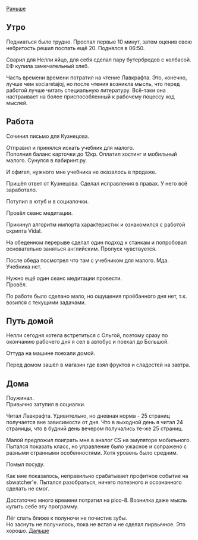 [Раньше](2020.09.14.md)  
## Утро
Подниаться было трудно. Проспал первые 10 минут, затем оценив свою небритость решил поспать ещё 20. Поднялся в 06:50.

Сварил для Нелли яйцо, для себя сделал пару бутербродов с колбасой. ЕФ купила замечательный хлеб.

Часть времени времени потратил на чтение Лавкрафта. Это, конечно, лучше чем sociaretaĵoj, но после чтения возникла мысль, что перед работой лучше читать специальную литературу. Всё-таки она настраивает на более приспособленный к рабочему поцессу ход мыслей.
## Работа
Сочинил письмо для Кузнецова. 

Отправил и принялся искать учебник для малого.  
Пополнил баланс карточки до 12кр. Оплатил хостинг и мобильный малого. Сунулся в лабиринт.ру.

И офигел, нужного мне учебника не оказалось в продаже.

Пришёл ответ от Кузнецова. Сделал исправления в правах. У него всё заработало.

Потупил в ютуб и в социалочки.

Провёл сеанс медитации.

Прикинул алгоритм импорта характеристик и ознакомился с работой скрипта Vidal.

На обеденном перерыве сделал один подход к станкам и попробовал основательно заняться английским. Пропуск чувствуется.

После обеда посмотрел что там с учебником для малого. Мда. Учебника нет.

Нужно ещё один сеанс медитации провести.  
Провёл.

По работе было сделано мало, но ощущения проёбанного дня нет, т.к. возился с текущими задачами. 
## Путь домой
Нелли сегодня хотела встретиться с Ольгой, поэтому сразу по окончанию рабочего дня я сел в автобус и поехал до Большой.

Оттуда на машине поехали домой.

Перед домом зашёл в магазин где взял фруктов и сладостей на завтра.
## Дома
Поужинал.  
Привычно затупил в социалки.

Читал Лавкрафта. Удивительно, но дневная норма - 25 страниц получается вне зависимости от дня. Что в выходной день я читал 24 страницы, что в будний день вечером получались те-же 25 страниц.

Малой предложил поиграть мне в аналог CS на эмуляторе мобильного. Пытался показать класс, но управление было ужасное и сопражено с разными странными особенностями. Хотя уровень было средним.

Помыл посуду.

Как мне показалось, неправильно срабатывает профитное событие на sbwatcher'е. Пытался разобраться, ничего полезного и осознанного сделать не смог.

Достаточно много времени потратил на pico-8. Вознилка даже мысль купить себе эту программу.

Лёг спать ближе к полуночи не почистив зубы.   
Но заснуть не получилось, пока не встал и не сделал пирвычное. Это хорошо.
[Дальше](2020.09.16.md)